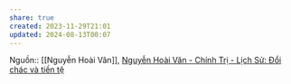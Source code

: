```yaml
---
share: true
created: 2023-11-29T21:01
updated: 2024-08-13T00:07
---
```

Nguồn:: [[Nguyễn Hoài Vân]], [Nguyễn Hoài Vân - Chính Trị - Lịch Sử: Đổi chác và tiền tệ](https://chinh-tri-lich-su.blogspot.com/2020/04/oi-chac-va-tien-te.html)
